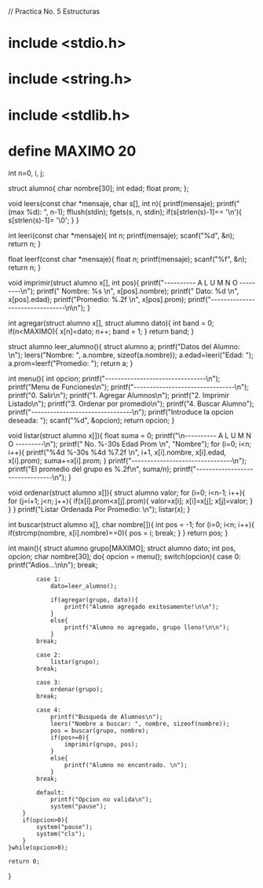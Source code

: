 // Practica No. 5 Estructuras
# include <stdio.h>
# include <string.h>
# include <stdlib.h>

# define MAXIMO 20

int n=0, i, j;

struct alumno{
	char nombre[30];
	int edad;
	float prom;
};

void leers(const char *mensaje, char s[], int n){
	printf(mensaje);
	printf("(max %d): ", n-1);
	fflush(stdin);
	fgets(s, n, stdin);
	if(s[strlen(s)-1]== '\n'){
		s[strlen(s)-1]= '\0';
	}
}


int leeri(const char *mensaje){
	int n;
	printf(mensaje);
	scanf("%d", &n);
	return n;
}


float leerf(const char *mensaje){
	float n;
	printf(mensaje);
	scanf("%f", &n);
	return n;
}


void imprimir(struct alumno x[], int pos){
	printf("---------- A L U M N O ---------\n");
	printf("  Nombre: %s \n", x[pos].nombre);
	printf("    Dato: %d \n", x[pos].edad);
	printf("Promedio: %.2f \n", x[pos].prom);
	printf("--------------------------------\n\n");
}



int agregar(struct alumno x[], struct alumno dato){
	int band = 0;
	if(n<MAXIMO){
		x[n]=dato;
		n++;
		band = 1;
	}
	return band;
}


struct alumno leer_alumno(){
	struct alumno a;
	printf("Datos del Alumno: \n");
	leers("Nombre: ", a.nombre, sizeof(a.nombre));
	a.edad=leeri("Edad: ");
	a.prom=leerf("Promedio: ");
	return a;
}

int menu(){
	int opcion;
	printf("--------------------------------\n");
	printf("Menu de Funciones\n");
	printf("--------------------------------\n");
	printf("0. Salir\n");
	printf("1. Agregar Alumnos\n");
	printf("2. Imprimir Listado\n");
	printf("3. Ordenar por promedio\n");
	printf("4. Buscar Alumno");
	printf("--------------------------------\n");
	printf("Introduce la opcion deseada: ");
	scanf("%d", &opcion);
	return opcion;
}

void listar(struct alumno x[]){
	float suma = 0;
	printf("\n---------- A L U M N O ---------\n");
	printf(" No. %-30s Edad    Prom  \n", "Nombre");
	for (i=0; i<n; i++){
		printf("%4d %-30s %4d %7.2f \n", i+1, x[i].nombre, x[i].edad, x[i].prom);
		suma+=x[i].prom;
	}
	printf("--------------------------------\n");
	printf("El promedio del grupo es %.2f\n", suma/n);
	printf("--------------------------------\n");
}

void ordenar(struct alumno x[]){
	struct alumno valor;
	for (i=0; i<n-1; i++){
		for (j=i+1; j<n; j++){
			if(x[i].prom<x[j].prom){
				valor=x[i];
				x[i]=x[j];
				x[j]=valor;
			}
		}
	}
	printf("Listar Ordenada Por Promedio: \n");
	listar(x);
}

int buscar(struct alumno x[], char nombre[]){
	int pos = -1;
	for (i=0; i<n; i++){
		if(strcmp(nombre, x[i].nombre)==0){
			pos = i;
			break;
		}
	}
	return pos;
}

int main(){
	struct alumno grupo[MAXIMO];
	struct alumno dato;
	int pos, opcion;
	char nombre[30]; 
	do{
		opcion = menu();
		switch(opcion){
			case 0:
				printf("Adios...\n\n");
			break;
			
			case 1:
				dato=leer_alumno();
				
				if(agregar(grupo, dato)){
					printf("Alumno agregado exitosamente!\n\n");
				}
				else{
					printf("Alumno no agregado, grupo lleno!\n\n");
				}
			break;
			
			case 2:
				listar(grupo);
			break;
			
			case 3:
				ordenar(grupo);	
			break;
			
			case 4:
				printf("Busqueda de Alumnos\n");
				leers("Nombre a buscar: ", nombre, sizeof(nombre));
				pos = buscar(grupo, nombre);
				if(pos>=0){
					imprimir(grupo, pos);
				}
				else{
					printf("Alumno no encontrado. \n");
				}
			break;
			
			default:
				printf("Opcion no valida\n");
				system("pause");
		}
		if(opcion>0){
			system("pause");
			system("cls");
		}
	}while(opcion>0);
	
	return 0;
}
